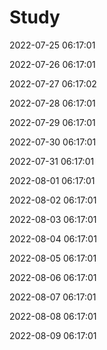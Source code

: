 # Study


2022-07-25 06:17:01

2022-07-26 06:17:01

2022-07-27 06:17:02

2022-07-28 06:17:01

2022-07-29 06:17:01

2022-07-30 06:17:01

2022-07-31 06:17:01

2022-08-01 06:17:01

2022-08-02 06:17:01

2022-08-03 06:17:01

2022-08-04 06:17:01

2022-08-05 06:17:01

2022-08-06 06:17:01

2022-08-07 06:17:01

2022-08-08 06:17:01

2022-08-09 06:17:01

